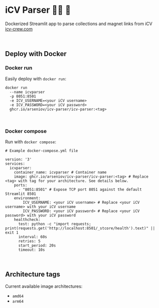 # iCV Parser 🏴‍☠️ 🧲

Dockerized Streamlit app to parse collections and magnet links from iCV [icv-crew.com](https://icv-crew.com)

</br>

## Deploy with Docker

### Docker run

Easily deploy with `docker run`:

```
docker run
  --name icvparser
  -p 8051:8501
  -e ICV_USERNAME=<your iCV username>
  -e ICV_PASSWORD=<your iCV password>
  ghcr.io/arseniov/icv-parser/icv-parser:<tag>
```

</br>

### Docker compose

Run with `docker compose`:

```text
# Example docker-compose.yml file

version: '3'
services:
  icvparser:
    container_name: icvparser # Container name
    image: ghcr.io/arseniov/icv-parser/icv-parser:<tag> # Replace <tag> with tag for your architecture. See details below.
    ports:
      - "8051:8501" # Expose TCP port 8051 against the default Streamlit 8501
    environment:
        ICV_USERNAME: <your iCV username> # Replace <your iCV username> with your iCV username
        ICV_PASSWORD: <your iCV password> # Replace <your iCV password> with your iCV password
    healthcheck:
      test: python -c "import requests; print(requests.get('http://localhost:8501/_stcore/health').text)" || exit 1
      interval: 60s
      retries: 5
      start_period: 20s
      timeout: 10s
```

</br>

## Architecture tags

Current available image architectures:

* `amd64`
* `arm64`
